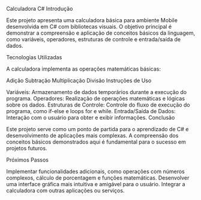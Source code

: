 Calculadora C#
Introdução

Este projeto apresenta uma calculadora básica para ambiente Mobile desenvolvida em C# com bibliotecas visuais. O objetivo principal é demonstrar a compreensão e aplicação de conceitos básicos da linguagem, como variáveis, operadores, estruturas de controle e entrada/saída de dados.

Tecnologias Utilizadas

A calculadora implementa as operações matemáticas básicas:

  Adição
  Subtração
  Multiplicação
  Divisão
  Instruções de Uso


Variáveis: Armazenamento de dados temporários durante a execução do programa.
Operadores: Realização de operações matemáticas e lógicas sobre os dados.
Estruturas de Controle: Controle do fluxo de execução do programa, como if-else e loops for e while.
Entrada/Saída de Dados: Interação com o usuário para obter e exibir informações.
Conclusão

Este projeto serve como um ponto de partida para o aprendizado de C# e desenvolvimento de aplicações mais complexas. A compreensão dos conceitos básicos demonstrados aqui é fundamental para o sucesso em projetos futuros.

Próximos Passos

Implementar funcionalidades adicionais, como operações com números complexos, cálculo de porcentagem e funções matemáticas.
Desenvolver uma interface gráfica mais intuitiva e amigável para o usuário.
Integrar a calculadora com outras aplicações ou serviços.
